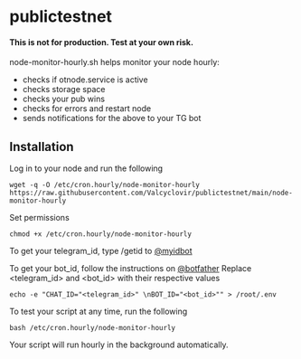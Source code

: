 # publictestnet

#### This is not for production. Test at your own risk.

node-monitor-hourly.sh helps monitor your node hourly: 
- checks if otnode.service is active
- checks storage space
- checks your pub wins
- checks for errors and restart node
- sends notifications for the above to your TG bot

## Installation
Log in to your node and run the following
```
wget -q -O /etc/cron.hourly/node-monitor-hourly https://raw.githubusercontent.com/Valcyclovir/publictestnet/main/node-monitor-hourly 
```
Set permissions
```
chmod +x /etc/cron.hourly/node-monitor-hourly
```
To get your telegram_id, type /getid to [@myidbot](https://t.me/myidbot)

To get your bot_id, follow the instructions on [@botfather](https://t.me/botfather)
Replace <telegram_id> and <bot_id> with their respective values
```
echo -e "CHAT_ID="<telegram_id>" \nBOT_ID="<bot_id>"" > /root/.env
```
To test your script at any time, run the following
```
bash /etc/cron.hourly/node-monitor-hourly
```
Your script will run hourly in the background automatically.
